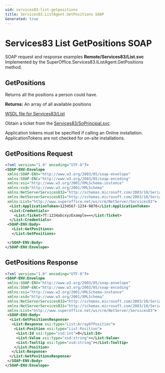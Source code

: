 ```yaml
---
uid: services83-list-getpositions
title: Services83.ListAgent.GetPositions SOAP
Generated: true
---
```


# Services83 List GetPositions SOAP

SOAP request and response examples **Remote/Services83/List.svc**
Implemented by the <see cref="M:SuperOffice.Services83.IListAgent.GetPositions">SuperOffice.Services83.IListAgent.GetPositions</see> method.

## GetPositions

Returns all the positions a person could have.


**Returns:** An array of all available positions


[WSDL file for Services83/List](../Services83-List.md)

Obtain a ticket from the [Services83/SoPrincipal.svc](../SoPrincipal/index.md)

Application tokens must be specified if calling an Online installation. ApplicationTokens are not checked for on-site installations.

## GetPositions Request

```xml
<?xml version="1.0" encoding="UTF-8"?>
<SOAP-ENV:Envelope
 xmlns:SOAP-ENV="http://www.w3.org/2003/05/soap-envelope"
 xmlns:SOAP-ENC="http://www.w3.org/2003/05/soap-encoding"
 xmlns:xsi="http://www.w3.org/2001/XMLSchema-instance"
 xmlns:xsd="http://www.w3.org/2001/XMLSchema"
 xmlns:NetServerServices832="http://schemas.microsoft.com/2003/10/Serialization/Arrays"
 xmlns:NetServerServices831="http://schemas.microsoft.com/2003/10/Serialization/"
 xmlns:List="http://www.superoffice.net/ws/crm/NetServer/Services83">
  <List:ApplicationToken>1234567-1234-9876</List:ApplicationToken>
  <List:Credentials>
    <List:Ticket>7T:1234abcxyzExample==</List:Ticket>
  </List:Credentials>
 <SOAP-ENV:Body>
   <List:GetPositions>
   </List:GetPositions>

 </SOAP-ENV:Body>
</SOAP-ENV:Envelope>

```


## GetPositions Response

```xml
<?xml version="1.0" encoding="UTF-8"?>
<SOAP-ENV:Envelope
 xmlns:SOAP-ENV="http://www.w3.org/2003/05/soap-envelope"
 xmlns:SOAP-ENC="http://www.w3.org/2003/05/soap-encoding"
 xmlns:xsi="http://www.w3.org/2001/XMLSchema-instance"
 xmlns:xsd="http://www.w3.org/2001/XMLSchema"
 xmlns:NetServerServices832="http://schemas.microsoft.com/2003/10/Serialization/Arrays"
 xmlns:NetServerServices831="http://schemas.microsoft.com/2003/10/Serialization/"
 xmlns:List="http://www.superoffice.net/ws/crm/NetServer/Services83">
 <SOAP-ENV:Body>
  <List:GetPositionsResponse>
   <List:Response xsi:type="List:ArrayOfPosition">
    <List:Position xsi:type="List:Position">
     <List:Id xsi:type="xsd:int">0</List:Id>
     <List:Value xsi:type="xsd:string"></List:Value>
     <List:Tooltip xsi:type="xsd:string"></List:Tooltip>
    </List:Position>
   </List:Response>
  </List:GetPositionsResponse>
 </SOAP-ENV:Body>
</SOAP-ENV:Envelope>

```

